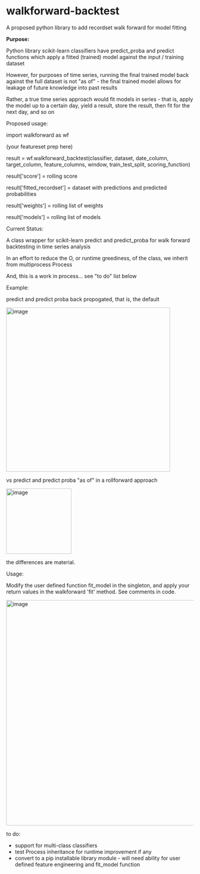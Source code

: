 # walkforward-backtest

A proposed python library to add recordset walk forward for model fitting

**Purpose:**

Python library scikit-learn classifiers have predict_proba and predict functions which apply a fitted (trained) model against the input / training dataset

However, for purposes of time series, running the final trained model back against the full dataset is not "as of" - the final trained model allows for leakage of future knowledge into past results

Rather, a true time series approach would fit models in series - that is, apply the model up to a certain day, yield a result, store the result, then fit for the next day, and so on

Proposed usage:

import walkforward as wf 

(your featureset prep here)

result = wf.walkforward_backtest(classifier, dataset, date_column, target_column, feature_columns, window, train_test_split, scoring_function)

result['score'] = rolling score

result['fitted_recordset'] = dataset with predictions and predicted probabilities

result['weights'] = rolling list of weights

result['models'] = rolling list of models

Current Status:

A class wrapper for scikit-learn predict and predict_proba for walk forward backtesting in time series analysis

In an effort to reduce the O, or runtime greediness, of the class, we inherit from multiprocess Process

And, this is a work in process... see "to do" list below

Example:

predict and predict proba back propogated, that is, the default

<img width="440" alt="image" src="https://github.com/user-attachments/assets/3532fbbd-8b29-4206-abcb-797c82d39ba4">

vs predict and predict proba "as of" in a rollforward approach

<img width="175" alt="image" src="https://github.com/user-attachments/assets/da96cf9b-4a50-47c3-af1e-ccbbe6cfb26e">

the differences are material.

Usage:

Modify the user defined function fit_model in the singleton, and apply your return values in the walkforward 'fit' method.  See comments in code.

<img width="604" alt="image" src="https://github.com/user-attachments/assets/2eb49644-6b91-4683-8914-93a6bb169b68">


to do:
- support for multi-class classifiers
- test Process inheritance for runtime improvement if any
- convert to a pip installable library module - will need ability for user defined feature engineering and fit_model function

